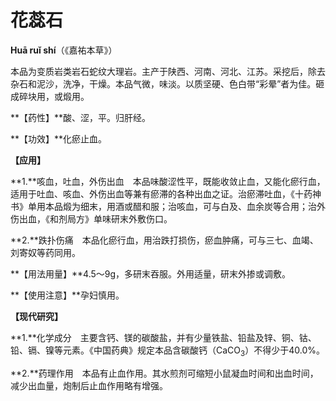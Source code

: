 # 花蕊石

**Huā ruǐ shí**（《嘉祐本草》）

本品为变质岩类岩石蛇纹大理岩。主产于陕西、河南、河北、江苏。采挖后，除去杂石和泥沙，洗净，干燥。本品气微，味淡。以质坚硬、色白带“彩晕”者为佳。砸成碎块用，或煅用。

**【药性】**酸、涩，平。归肝经。

**【功效】**化瘀止血。

**【应用】**

**1.**咳血，吐血，外伤出血　本品味酸涩性平，既能收敛止血，又能化瘀行血，适用于吐血、咳血、外伤出血等兼有瘀滞的各种出血之证。治瘀滞吐血，《十药神书》单用本品煅为细末，用酒或醋和服；治咳血，可与白及、血余炭等合用；治外伤出血，《和剂局方》单味研末外敷伤口。

**2.**跌扑伤痛　本品化瘀行血，用治跌打损伤，瘀血肿痛，可与三七、血竭、刘寄奴等药同用。

**【用法用量】**4.5～9g，多研末吞服。外用适量，研末外掺或调敷。

**【使用注意】**孕妇慎用。

**【现代研究】**

**1.**化学成分　主要含钙、镁的碳酸盐，并有少量铁盐、铅盐及锌、铜、钴、铅、镉、镍等元素。《中国药典》规定本品含碳酸钙（CaCO<sub>3</sub>）不得少于40.0%。

**2.**药理作用　本品有止血作用。其水煎剂可缩短小鼠凝血时间和出血时间，减少出血量，炮制后止血作用略有增强。